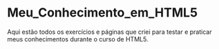 # Meu_Conhecimento_em_HTML5
 Aqui estão todos os exercícios e páginas que criei para testar e praticar meus conhecimentos durante o curso de HTML5.

